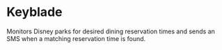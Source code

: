 # Keyblade

Monitors Disney parks for desired dining reservation times and sends an SMS when a matching reservation time is found.
